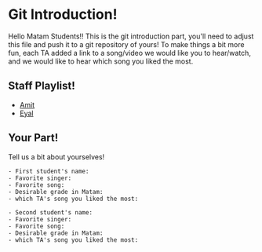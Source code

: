 # Git Introduction!

Hello Matam Students!!
This is the git introduction part, you'll need to adjust this file and push it to a git repository of yours!
To make things a bit more fun, each TA added a link to a song/video we would like you to hear/watch, and we would like to hear which song you liked the most.

## Staff Playlist!

* [Amit](https://www.youtube.com/watch?v=JVxKAYA7WlI)
* [Eyal](https://www.youtube.com/watch?v=VPF9FrLUZck)

## Your Part!

Tell us a bit about yourselves! 

	- First student's name:
	- Favorite singer:
	- Favorite song:
	- Desirable grade in Matam:
	- which TA's song you liked the most:

	- Second student's name:
	- Favorite singer:
	- Favorite song:
	- Desirable grade in Matam:
	- which TA's song you liked the most: 
